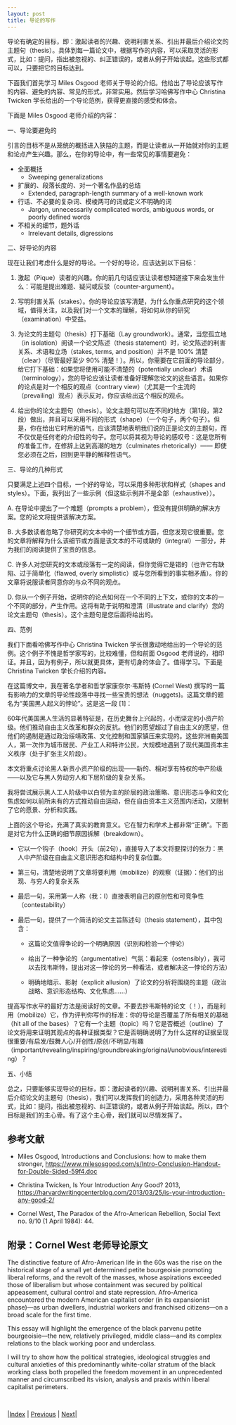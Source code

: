 ```yaml
---
layout: post
title: 导论的写作
---
```


导论有确定的目标，即：激起读者的兴趣、说明利害关系、引出并最后介绍论文的主题句（thesis）。具体到每一篇论文中，根据写作的内容，可以采取灵活的形式，比如：提问，指出被忽视的、纠正错误的，或者从例子开始谈起。这些形式都可以，只要把它的目标达到。

下面我们首先学习 Miles Osgood 老师关于导论的介绍。他给出了导论应该写作的内容、避免的内容、常见的形式，非常实用。然后学习哈佛写作中心 Christina Twicken 学长给出的一个导论范例，获得更直接的感受和体会。

下面是 Miles Osgood 老师介绍的内容：

一、导论要避免的

引言的目标不是从笼统的概括进入狭隘的主题，而是让读者从一开始就对你的主题和论点产生兴趣。那么，在你的导论中，有一些常见的事情要避免：

- 全面概括
	- Sweeping generalizations
- 扩展的、段落长度的、对一个著名作品的总结
	- Extended, paragraph-length summary of a well-known work
- 行话、不必要的复杂词、模棱两可的词或定义不明确的词
  - Jargon, unnecessarily complicated words, ambiguous words, or poorly defined words
- 不相关的细节，题外话
  - Irrelevant details, digressions

二、好导论的内容

现在让我们考虑什么是好的导论。一个好的导论，应该达到以下目标：

1. 激起（Pique）读者的兴趣。你的前几句话应该让读者想知道接下来会发生什么：可能是提出难题、疑问或反驳（counter-argument）。

2. 写明利害关系（stakes）。你的导论应该写清楚，为什么你重点研究的这个领域，值得关注，以及我们对一个文本的理解，将如何从你的研究（examination）中受益。

3. 为论文的主题句（thesis）打下基础（Lay groundwork）。通常，当您孤立地（in isolation）阅读一个论文陈述（thesis statement）时，论文陈述的利害关系、术语和立场（stakes, terms, and position）并不是 100% 清楚（clear）（尽管最好至少 90% 清楚！）。所以，你需要在它前面的导论部分，给它打下基础：如果您将使用可能不清楚的（potentially unclear）术语（terminology），您的导论应该让读者准备好理解您论文的这些语言。如果你的论点是对一个相反的观点（contrary view）（尤其是一个主流的（prevailing）观点）表示反对，你应该给出这个相反的观点。

4. 给出你的论文主题句（thesis）。论文主题句可以在不同的地方（第1段，第2段）做出，并且可以采用不同的形式（shape）（一个句子，两个句子）。但是，你在给出它时用的语气，应该清楚地表明我们说的正是论文的主题句，而不仅仅是任何老的介绍性的句子。您可以将其视为导论的感叹号：这是您所有的准备工作，在修辞上达到高潮的地方（culminates rhetorically）—— 即使您必须在之后，回到更平静的解释性语气。

三、导论的几种形式

只要满足上述四个目标，一个好的导论，可以采用多种形状和样式（shapes and styles）。下面，我列出了一些示例（但这些示例并不是全部（exhaustive））。

A. 在导论中提出了一个难题（prompts a problem），但没有提供明确的解决方案。您的论文将提供该解决方案。

B. 大多数读者忽略了你研究的文本中的一个细节或方面，但您发现它很重要。您的文章将解释为什么该细节或方面是该文本的不可或缺的（integral）一部分，并为我们的阅读提供了宝贵的信息。

C. 许多人对您研究的文本或段落有一定的阅读，但你觉得它是错的（也许它有缺陷、过于简单化（flawed, overly simplistic）或与您所看到的事实相矛盾）。你的文章将说服读者同意你的与众不同的观点。

D. 你从一个例子开始，说明你的论点如何在一个不同的上下文，或你的文本的一个不同的部分，产生作用。这将有助于说明和澄清（illustrate and clarify）您的论文主题句（thesis）。这个主题句是您后面将给出的。

四、范例

我们下面看哈佛写作中心 Christina Twicken 学长很激动地给出的一个导论的范例。这个例子不愧是哲学家写的，比较难懂，但和前面 Osgood 老师说的，相印证。并且，因为有例子，所以就更具体，更有切身的体会了。值得学习。下面是 Christina Twicken 学长介绍的内容。

在这篇博文中，我在著名学者和哲学家康奈尔·韦斯特 (Cornel West) 撰写的一篇有影响力的文章的导论性段落中寻找一些宝贵的想法（nuggets)。这篇文章的题名为“美国黑人起义的悖论”。这是这一段 [1]：

60年代美国黑人生活的显著特征是，在历史舞台上兴起的，小而坚定的小资产阶级。他们推动自由主义改革和群众的反抗。他们的愿望超过了自由主义的愿望，但他们的遏制是通过政治绥靖政策、文化控制和国家镇压来实现的。这些非洲裔美国人，第一次作为城市居民、产业工人和特许公民，大规模地遇到了现代美国资本主义秩序（处于扩张主义阶段）。

本文将重点讨论黑人新贵小资产阶级的出现——新的、相对享有特权的中产阶级——以及它与黑人劳动穷人和下层阶级的复杂关系。

我将尝试展示黑人工人阶级中以白领为主的阶层的政治策略、意识形态斗争和文化焦虑如何以前所未有的方式推动自由运动，但在自由资本主义范围内活动，又限制了它的愿景、分析和实践。

上面的这个导论，充满了真实的教育意义。它在智力和学术上都非常“正确”。下面是对它为什么正确的细节原因拆解（breakdown）。

- 它以一个钩子（hook）开头（前2句），直接导入了本文将要探讨的张力：黑人中产阶级在自由主义意识形态和结构中的复杂位置。

- 第三句，清楚地说明了文章将要利用（mobilize）的观察（证据）：他们的出现、与穷人的复杂关系

- 最后一句，采用第一人称（我：I）直接表明自己的原创性和可竞争性（contestability）

- 最后一句，提供了一个简洁的论文主旨陈述句（thesis statement），其中包含：

	- 这篇论文值得争论的一个明确原因（识别和检验一个悖论）

	- 给出了一种争论的（argumentative）气氛：看起来（ostensibly），我可以去找韦斯特，提出对这一悖论的另一种看法，或者解决这一悖论的方法）

	- 明确地暗示、影射（explicit allusion）了论文的分析将围绕的主题（政治战略、意识形态结构、文化焦虑……）

提高写作水平的最好方法是阅读好的文章。不要去抄韦斯特的论文（！），而是利用（mobilize）它，作为评判你写作的标准：你的导论是否覆盖了所有相关的基础（hit all of the bases）？它有一个主题（topic）吗？它是否概述（outline）了论文将用来证明其观点的各种证据类型？它是否明确说明了为什么这样的证据呈现很重要/有启发/鼓舞人心/开创性/原创/不明显/有趣（important/revealing/inspiring/groundbreaking/original/unobvious/interesting）？

五、小结

总之，只要能够实现导论的目标，即：激起读者的兴趣、说明利害关系、引出并最后介绍论文的主题句（thesis），我们可以发挥我们的创造力，采用各种灵活的形式，比如：提问，指出被忽视的、纠正错误的，或者从例子开始谈起。所以，四个目标是我们的主心骨。有了这个主心骨，我们就可以尽情发挥了。

## 参考文献

- Miles Osgood, Introductions and Conclusions: how to make them stronger, https://www.milesosgood.com/s/Intro-Conclusion-Handout-for-Double-Sided-59f4.doc

- Christina Twicken, Is Your Introduction Any Good? 2013, https://harvardwritingcenterblog.com/2013/03/25/is-your-introduction-any-good-2/

- Cornel West, The Paradox of the Afro-American Rebellion, Social Text no. 9/10 (1 April 1984): 44.

## 附录：Cornel West 老师导论原文

The distinctive feature of Afro-American life in the 60s was the rise on the historical stage of a small yet determined petite bourgeoisie promoting liberal reforms, and the revolt of the masses, whose aspirations exceeded those of liberalism but whose containment was secured by political appeasement, cultural control and state repression. Afro-America encountered the modern American capitalist order (in its expansionist phase)—as urban dwellers, industrial workers and franchised citizens—on a broad scale for the first time.

This essay will highlight the emergence of the black parvenu petite bourgeoisie—the  new, relatively privileged, middle class—and its complex relations to the black working poor and underclass.

I will try to show how the political strategies, ideological struggles and cultural anxieties of this predominantly white-collar stratum of the black working class both propelled the freedom movement in an unprecedented manner and circumscribed its vision, analysis and praxis within liberal capitalist perimeters.


<br/>

|[Index](../../) | [Previous](2-2-stake) | [Next](2-6-conclusion)|
